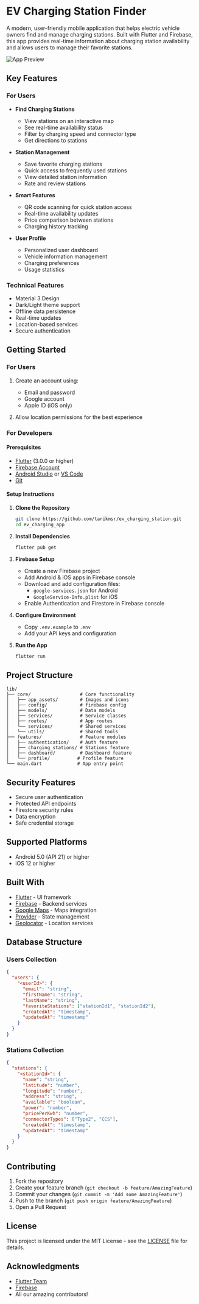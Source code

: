 # EV Charging Station Finder 

A modern, user-friendly mobile application that helps electric vehicle owners find and manage charging stations. Built with Flutter and Firebase, this app provides real-time information about charging station availability and allows users to manage their favorite stations.

![App Preview](assets/images/app_preview.png)

##  Key Features

### For Users
- **Find Charging Stations** 
  - View stations on an interactive map
  - See real-time availability status
  - Filter by charging speed and connector type
  - Get directions to stations

- **Station Management** 
  - Save favorite charging stations
  - Quick access to frequently used stations
  - View detailed station information
  - Rate and review stations

- **Smart Features** 
  - QR code scanning for quick station access
  - Real-time availability updates
  - Price comparison between stations
  - Charging history tracking

- **User Profile** 
  - Personalized user dashboard
  - Vehicle information management
  - Charging preferences
  - Usage statistics

### Technical Features
- Material 3 Design
- Dark/Light theme support
- Offline data persistence
- Real-time updates
- Location-based services
- Secure authentication

##  Getting Started

### For Users

1. Create an account using:
   - Email and password
   - Google account
   - Apple ID (iOS only)

2. Allow location permissions for the best experience

### For Developers

#### Prerequisites
- [Flutter](https://flutter.dev/docs/get-started/install) (3.0.0 or higher)
- [Firebase Account](https://firebase.google.com/)
- [Android Studio](https://developer.android.com/studio) or [VS Code](https://code.visualstudio.com/)
- [Git](https://git-scm.com/)

#### Setup Instructions

1. **Clone the Repository**
   ```bash
   git clone https://github.com/tarikmsr/ev_charging_station.git
   cd ev_charging_app
   ```

2. **Install Dependencies**
   ```bash
   flutter pub get
   ```

3. **Firebase Setup**
   - Create a new Firebase project
   - Add Android & iOS apps in Firebase console
   - Download and add configuration files:
     - `google-services.json` for Android
     - `GoogleService-Info.plist` for iOS
   - Enable Authentication and Firestore in Firebase console

4. **Configure Environment**
   - Copy `.env.example` to `.env`
   - Add your API keys and configuration

5. **Run the App**
   ```bash
   flutter run
   ```

##  Project Structure
```
lib/
├── core/                  # Core functionality
│   ├── app_assets/        # Images and icons
│   ├── config/            # firebase config
│   ├── models/            # Data models
│   ├── services/          # Service classes
│   ├── routes/            # App routes
│   └── services/          # Shared services
│   └── utils/             # Shared tools
├── features/              # Feature modules
│   ├── authentication/    # Auth feature
│   ├── charging_stations/ # Stations feature
│   ├── dashboard/         # Dashboard feature
│   └── profile/          # Profile feature
└── main.dart             # App entry point
```

##  Security Features
- Secure user authentication
- Protected API endpoints
- Firestore security rules
- Data encryption
- Safe credential storage

##  Supported Platforms
- Android 5.0 (API 21) or higher
- iOS 12 or higher

##  Built With
- [Flutter](https://flutter.dev/) - UI framework
- [Firebase](https://firebase.google.com/) - Backend services
- [Google Maps](https://developers.google.com/maps) - Maps integration
- [Provider](https://pub.dev/packages/provider) - State management
- [Geolocator](https://pub.dev/packages/geolocator) - Location services

##  Database Structure

### Users Collection
```json
{
  "users": {
    "<userId>": {
      "email": "string",
      "firstName": "string",
      "lastName": "string",
      "favoriteStations": ["stationId1", "stationId2"],
      "createdAt": "timestamp",
      "updatedAt": "timestamp"
    }
  }
}
```

### Stations Collection
```json
{
  "stations": {
    "<stationId>": {
      "name": "string",
      "latitude": "number",
      "longitude": "number",
      "address": "string",
      "available": "boolean",
      "power": "number",
      "pricePerKwh": "number",
      "connectorTypes": ["Type2", "CCS"],
      "createdAt": "timestamp",
      "updatedAt": "timestamp"
    }
  }
}
```

##  Contributing
1. Fork the repository
2. Create your feature branch (`git checkout -b feature/AmazingFeature`)
3. Commit your changes (`git commit -m 'Add some AmazingFeature'`)
4. Push to the branch (`git push origin feature/AmazingFeature`)
5. Open a Pull Request

##  License
This project is licensed under the MIT License - see the [LICENSE](LICENSE) file for details.


##  Acknowledgments
- [Flutter Team](https://flutter.dev/team)
- [Firebase](https://firebase.google.com)
- All our amazing contributors!